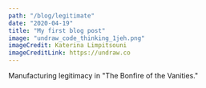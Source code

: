 ```yaml
---
path: "/blog/legitimate"
date: "2020-04-19"
title: "My first blog post"
image: "undraw_code_thinking_1jeh.png"
imageCredit: Katerina Limpitsouni
imageCreditLink: https://undraw.co
---
```


Manufacturing legitimacy in "The Bonfire of the Vanities."
